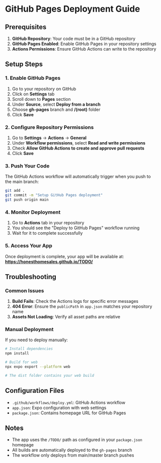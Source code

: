 # GitHub Pages Deployment Guide

## Prerequisites

1. **GitHub Repository**: Your code must be in a GitHub repository
2. **GitHub Pages Enabled**: Enable GitHub Pages in your repository settings
3. **Actions Permissions**: Ensure GitHub Actions can write to the repository

## Setup Steps

### 1. Enable GitHub Pages

1. Go to your repository on GitHub
2. Click on **Settings** tab
3. Scroll down to **Pages** section
4. Under **Source**, select **Deploy from a branch**
5. Choose **gh-pages** branch and **/(root)** folder
6. Click **Save**

### 2. Configure Repository Permissions

1. Go to **Settings** → **Actions** → **General**
2. Under **Workflow permissions**, select **Read and write permissions**
3. Check **Allow GitHub Actions to create and approve pull requests**
4. Click **Save**

### 3. Push Your Code

The GitHub Actions workflow will automatically trigger when you push to the main branch:

```bash
git add .
git commit -m "Setup GitHub Pages deployment"
git push origin main
```

### 4. Monitor Deployment

1. Go to **Actions** tab in your repository
2. You should see the "Deploy to GitHub Pages" workflow running
3. Wait for it to complete successfully

### 5. Access Your App

Once deployment is complete, your app will be available at:
**https://honesthomesales.github.io/TODO/**

## Troubleshooting

### Common Issues

1. **Build Fails**: Check the Actions logs for specific error messages
2. **404 Error**: Ensure the `publicPath` in `app.json` matches your repository name
3. **Assets Not Loading**: Verify all asset paths are relative

### Manual Deployment

If you need to deploy manually:

```bash
# Install dependencies
npm install

# Build for web
npx expo export --platform web

# The dist folder contains your web build
```

## Configuration Files

- `.github/workflows/deploy.yml`: GitHub Actions workflow
- `app.json`: Expo configuration with web settings
- `package.json`: Contains homepage URL for GitHub Pages

## Notes

- The app uses the `/TODO/` path as configured in your `package.json` homepage
- All builds are automatically deployed to the `gh-pages` branch
- The workflow only deploys from main/master branch pushes 